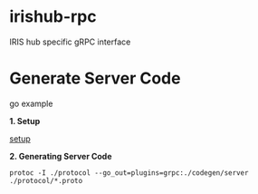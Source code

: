 # irishub-rpc
IRIS hub specific gRPC interface

# Generate Server Code

go example

**1. Setup**

[setup](https://grpc.io/docs/tutorials/basic/go.html#example-code-and-setup)

**2. Generating Server Code**

```
protoc -I ./protocol --go_out=plugins=grpc:./codegen/server ./protocol/*.proto
```
